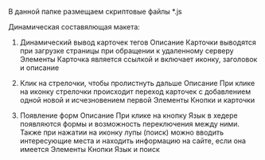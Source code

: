 В данной папке размещаем скриптовые файлы *.js

Динамическая составялющая макета:


1. Динамический вывод карточек тегов
Описание
Карточки выводятся при загрузке страницы при обращении к удаленному серверу
Элементы
Карточка является ссылкой и включает иконку, заголовок и описание

2. Клик на стрелочки, чтобы пролистнуть дальше
Описание
При клике на иконку стрелочки происходит переход карточек с добавлением одной новой и исчезновением первой
Элементы
Кнопки и карточки

3. Появление форм
Описание
При клике на кнопку Язык в хедере появляются формы и возможность переключения между ними. Также при нажатии на иконку лупы (поиск) можно вводить интересующие места и находить информацию на сайте, если она имеется
Элементы
Кнопки Язык и поиск

